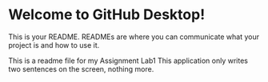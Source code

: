 # Welcome to GitHub Desktop!

This is your README. READMEs are where you can communicate what your project is and how to use it.

This is a readme file for my Assignment Lab1
This application only writes two sentences on the screen, nothing more.
